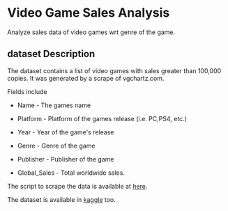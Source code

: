 # Video Game Sales Analysis

Analyze sales data of video games wrt genre of the game.

## dataset Description

The dataset contains a list of video games with sales greater than 100,000 copies. It was generated by a scrape of vgchartz.com.

Fields include

* Name - The games name

* Platform - Platform of the games release (i.e. PC,PS4, etc.)

* Year - Year of the game's release

* Genre - Genre of the game

* Publisher - Publisher of the game

* Global_Sales - Total worldwide sales.

The script to scrape the data is available at [here](https://github.com/GregorUT/vgchartzScrape.).

The dataset is available in [kaggle](https://www.kaggle.com/gregorut/videogamesales) too.